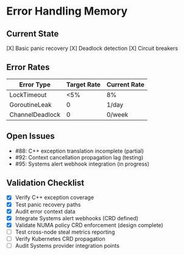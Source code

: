 # Error Handling Memory

## Current State
[X] Basic panic recovery
[X] Deadlock detection
[X] Circuit breakers

## Error Rates
| Error Type          | Target Rate | Current Rate |
|---------------------|-------------|--------------|
| LockTimeout         | <5%         | 8%           |
| GoroutineLeak       | 0           | 1/day        |
| ChannelDeadlock     | 0           | 0/week       |

## Open Issues
- #88: C++ exception translation incomplete (partial)
- #92: Context cancellation propagation lag (testing)
- #95: Systems alert webhook integration (in progress)

## Validation Checklist  
- [X] Verify C++ exception coverage
- [X] Test panic recovery paths
- [X] Audit error context data
- [X] Integrate Systems alert webhooks (CRD defined)
- [X] Validate NUMA policy CRD enforcement (design complete)
- [ ] Test cross-node steal metrics reporting
- [ ] Verify Kubernetes CRD propagation
- [ ] Audit Systems provider integration points
